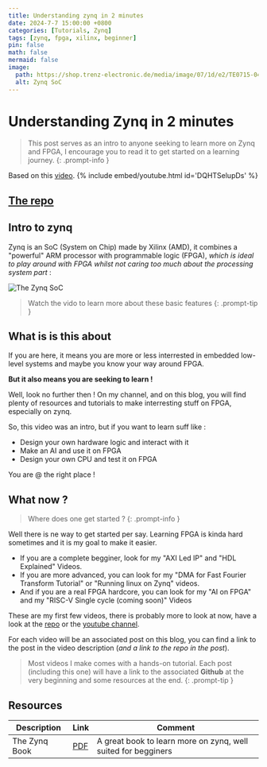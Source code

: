 ```yaml
---
title: Understanding zynq in 2 minutes
date: 2024-7-7 15:00:00 +0800
categories: [Tutorials, Zynq]
tags: [zynq, fpga, xilinx, beginner]
pin: false
math: false
mermaid: false
image:
  path: https://shop.trenz-electronic.de/media/image/07/1d/e2/TE0715-04-51I33-A_1.jpg
  alt: Zynq SoC
---
```


# Understanding Zynq in 2 minutes

> This post serves as an intro to anyone seeking to learn more on Zynq and FPGA, I encourage you to read it to get started on a learning journey.
{: .prompt-info }

Based on this [video](https://youtu.be/DQHTSelupDs).
{% include embed/youtube.html id='DQHTSelupDs' %}

## [The repo](https://github.com/0BAB1/BRH_Tutorials)

## Intro to zynq

Zynq is an SoC (System on Chip) made by Xilinx (AMD), it combines a "powerful" ARM processor with programmable logic (FPGA), *which is ideal to play around with FPGA whilst not caring too much about the processing system part* :

![The Zynq SoC](https://www.researchgate.net/publication/351705470/figure/fig5/AS:1025414466121737@1621489268475/Xilinx-Zynq-7000-AP-SoC-architecture.png)

> Watch the vido to learn more about these basic features
{: .prompt-tip }

## What is is this about

If you are here, it means you are more or less interrested in embedded low-level systems and maybe you know your way around FPGA.

**But it also means you are seeking to learn !**

Well, look no further then ! On my channel, and on this blog, you will find plenty of resources and tutorials to make interresting stuff on FPGA, especially on zynq.

So, this video was an intro, but if you want to learn suff like :

- Design your own hardware logic and interact with it
- Make an AI and use it on FPGA
- Design your own CPU and test it on FPGA

You are @ the right place !

## What now ?

> Where does one get started ?
{: .prompt-info }

Well there is ne way to get started per say. Learning FPGA is kinda hard sometimes and it is my goal to make it easier.

- If you are a complete begginer, look for my "AXI Led IP" and "HDL Explained" Videos.
- If you are more advanced, you can look for my "DMA for Fast Fourier Transform Tutorial" or "Running linux on Zynq" videos.
- And if you are a real FPGA hardcore, you can look for my "AI on FPGA" and my "RISC-V Single cycle (coming soon)" Videos

These are my first few videos, there is probably more to look at now, have a look at the [repo](https://github.com/0BAB1/BRH_Tutorials) or the [youtube channel](https://www.youtube.com/@BRH_SoC).

For each video will be an associated post on this blog, you can find a link to the post in the video description (*and a link to the repo in the post*).

> Most videos I make comes with a hands-on tutorial. Each post (including this one) will have a link to the associated **Github** at the very beginning and some resources at the end.
{: .prompt-tip }

## Resources

| Description   | Link                                                                     | Comment                                                       |
| ------------- | ------------------------------------------------------------------------ | ------------------------------------------------------------- |
| The Zynq Book | [PDF](https://is.muni.cz/el/1433/jaro2015/PV191/um/The_Zynq_Book_ebook.pdf) | A great book to learn more on zynq, well suited for begginers |
